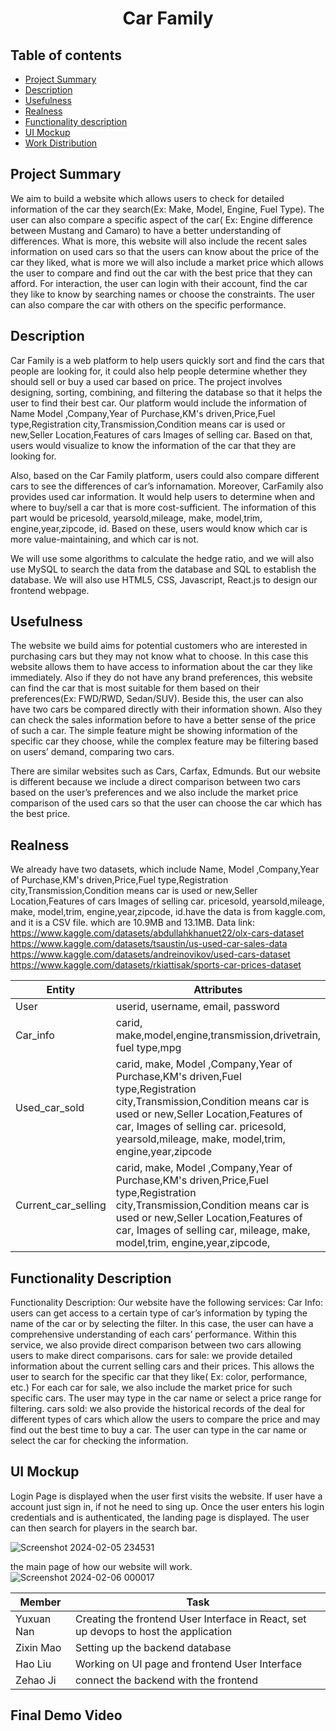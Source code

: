 <h1 align="center">Car Family </h1>

## Table of contents

- [Project Summary](#project-summary)
- [Description](#description)
- [Usefulness](#usefulness)
- [Realness](#realness)
- [Functionality description](#functionality-description)
- [UI Mockup](#ui-mockup)
- [Work Distribution](#work-distribution)
## Project Summary
We aim to build a website which allows users to check for detailed information of the car they search(Ex: Make, Model, Engine, Fuel Type). The user can also compare a specific aspect of the car( Ex: Engine difference between Mustang and Camaro)  to have a better understanding of differences. What is more, this website will also include the recent sales information on used cars so that the users can know about the price of the car they liked, what is more we will also include a market price which allows the user to compare and find out the car with the best price that they can afford. For interaction, the user can login with their account, find the car they like to know by searching names or choose the constraints. The user can also compare the car with others on the specific performance.
## Description
Car Family is a web platform to help users quickly sort and find the cars that people are looking for, it could also help people determine whether they should sell or buy a used car based on price. The project involves designing, sorting, combining, and filtering the database so that it helps the user to find their best car. Our platform would include the information of Name Model ,Company,Year of Purchase,KM's driven,Price,Fuel type,Registration city,Transmission,Condition means car is used or new,Seller Location,Features of cars Images of selling car.  Based on that, users would visualize to know the information of the car that they are looking for.

Also, based on the Car Family platform, users could also compare different cars to see the differences of car’s infornamation. Moreover, CarFamily also provides used car information. It would help users to determine when and where to buy/sell a car that is more cost-sufficient. The information of this part would be pricesold, yearsold,mileage, make, model,trim, engine,year,zipcode, id. Based on these, users would know which car is more value-maintaining, and which car is not.   

We will use some algorithms to calculate the hedge ratio, and we will also use MySQL to search the data from the database and SQL to establish the database. We will also use HTML5, CSS, Javascript, React.js to design our frontend webpage. 



## Usefulness
The website we build aims for potential customers who are interested in purchasing cars but they may not know what to choose. In this case this website allows them to have access to information about the car they like immediately. Also if they do not have any brand preferences, this website can find the car that is most suitable for them based on their preferences(Ex: FWD/RWD, Sedan/SUV). Beside this, the user can also have two cars be compared directly with their information shown. Also they can check the sales information before to have a better sense of the price of such a car. The simple feature might be showing information of the specific car they choose, while the complex feature may be filtering based on users’ demand, comparing two cars. 

There are similar websites such as Cars, Carfax, Edmunds. But our website is different because we include a direct comparison between two cars based on the user’s preferences and we also include the market price comparison of the used cars so that the user can choose the car which has the best price.


## Realness
We already have two datasets, which include  Name, Model ,Company,Year of Purchase,KM's driven,Price,Fuel type,Registration city,Transmission,Condition means car is used or new,Seller Location,Features of cars Images of selling car. pricesold, yearsold,mileage, make, model,trim, engine,year,zipcode, id.have  the data is from kaggle.com, and it is a CSV file. 
which are 10.9MB and 13.1MB.
Data link:
https://www.kaggle.com/datasets/abdullahkhanuet22/olx-cars-dataset
https://www.kaggle.com/datasets/tsaustin/us-used-car-sales-data
https://www.kaggle.com/datasets/andreinovikov/used-cars-dataset
https://www.kaggle.com/datasets/rkiattisak/sports-car-prices-dataset



|   Entity    |   Attributes                 |  
| ----------- | -----------------------------| 
| User        |    userid, username, email, password |
| Car_info    | carid, make,model,engine,transmission,drivetrain, fuel type,mpg |
| Used_car_sold      |   carid, make, Model ,Company,Year of Purchase,KM's driven,Fuel type,Registration city,Transmission,Condition means car is used or new,Seller Location,Features of car, Images of selling car. pricesold, yearsold,mileage, make, model,trim, engine,year,zipcode |
| Current_car_selling | carid, make, Model ,Company,Year of Purchase,KM's driven,Price,Fuel type,Registration city,Transmission,Condition means car is used or new,Seller Location,Features of car, Images of selling car, mileage, make, model,trim, engine,year,zipcode,  |





## Functionality Description
Functionality Description:
Our website have the following services:
Car Info: users can get access to a certain type of car’s information by typing the name of the car or by selecting the filter. In this case, the user can have a comprehensive understanding of each cars’ performance. Within this service, we also provide direct comparison between two cars allowing users to make direct comparisons.
cars for sale: we provide detailed information about the current selling cars and their prices. This allows the user to search for the specific car that they like( Ex: color, performance, etc.) For each car for sale, we also include the market price for such specific cars. The user may type in the car name or select a price range for filtering.
cars sold: we also provide the historical records of the deal for different types of cars which allow the users to compare the price and may find out the best time to buy a car. The user can type in the car name or select the car for checking the information.


## UI Mockup

Login Page is displayed when the user first visits the website. If user have a account just sign in, if not he need to sing up.
Once the user enters his login credentials and is authenticated, the landing page is displayed. The user can then search for players  in the search bar. 

![Screenshot 2024-02-05 234531](https://github.com/cs411-alawini/sp24-cs411-team088-Chaseb/assets/90883274/fe0e6ce3-490a-401b-881e-43e7a440e4c4)

the main page of how our website will work.
![Screenshot 2024-02-06 000017](https://github.com/cs411-alawini/sp24-cs411-team088-Chaseb/assets/90883274/d5d68268-119d-4839-90d2-94fa713dbf9d)



| Member | Task |
| --- | --- |
| Yuxuan Nan | Creating the frontend User Interface in React, set up devops to host the application |
| Zixin Mao | Setting up the backend database|
| Hao Liu | Working on UI page and frontend User Interface |
| Zehao Ji | connect the backend with the frontend |


 ## Final Demo Video


</br>
